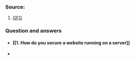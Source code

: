 ### Source:
1. [GFG](https://www.geeksforgeeks.org/networking-interview-questions/)

### Question and answers

* #### [[1. How do you secure a website running on a server]]
* 